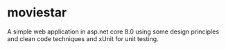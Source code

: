 # moviestar
A simple web application in asp.net core 8.0 using some design principles and clean code techniques and xUnit for unit testing.
